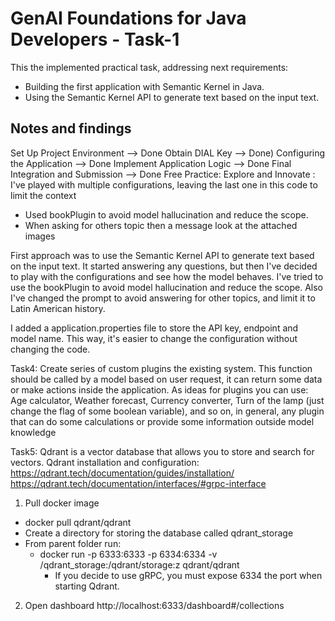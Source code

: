 # GenAI Foundations for Java Developers - Task-1
This the implemented practical task, addressing next requirements:
- Building the first application with Semantic Kernel in Java.
- Using the Semantic Kernel API to generate text based on the input text.

## Notes and findings
Set Up Project Environment --> Done
Obtain DIAL Key  --> Done)
Configuring the Application  --> Done
Implement Application Logic  --> Done
Final Integration and Submission  --> Done
Free Practice: Explore and Innovate : I've played with multiple configurations, leaving the last one in this code to limit the context
- Used bookPlugin to avoid model hallucination and reduce the scope.
- When asking for others topic then a message look at the attached images

First approach was to use the Semantic Kernel API to generate text based on the input text. It started answering any questions, 
but then I've decided to play with the configurations and see how the model behaves. I've tried to use the bookPlugin to avoid model hallucination and reduce the scope. 
Also I've changed the prompt to avoid answering for other topics, and limit it to Latin American history.

I added a application.properties file to store the API key, endpoint and model name. This way, it's easier to change the configuration without changing the code.


Task4:
Create series of custom plugins the existing system.
This function should be called by a model based on user request, it can return some data or make actions inside the application.
As ideas for plugins you can use:
Age calculator, Weather forecast, Currency converter, Turn of the lamp (just change the flag of some boolean variable),
and so on, in general, any plugin that can do some calculations or provide some information outside model knowledge


Task5:
Qdrant is a vector database that allows you to store and search for vectors.
Qdrant installation and configuration:
https://qdrant.tech/documentation/guides/installation/
https://qdrant.tech/documentation/interfaces/#grpc-interface
1. Pull docker image
  - docker pull qdrant/qdrant
  - Create a directory for storing the database called qdrant_storage 
  - From parent folder run:
    - docker run -p 6333:6333 -p 6334:6334 -v /qdrant_storage:/qdrant/storage:z qdrant/qdrant  
      - If you decide to use gRPC, you must expose 6334 the port when starting Qdrant.

2. Open dashboard http://localhost:6333/dashboard#/collections